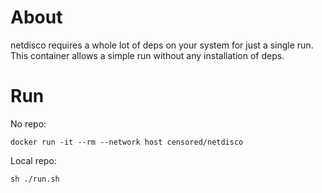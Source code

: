 # About
netdisco requires a whole lot of deps on your system for just a single run.
This container allows a simple run without any installation of deps.

# Run
No repo:
```
docker run -it --rm --network host censored/netdisco
```

Local repo:
```
sh ./run.sh
```
